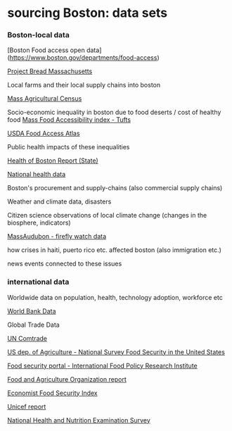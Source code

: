 # sourcing Boston: data sets


### Boston-local data
[Boston Food access open data]
(https://www.boston.gov/departments/food-access)
 

[Project Bread Massachusetts](http://www.projectbread.org/get-the-facts/)

Local farms and their local supply chains into boston

[Mass Agricultural Census](https://ag.umass.edu/resources/massachusetts-agricultural-data/about-agricultural-census)
	
Socio-economic inequality in boston due to food deserts / cost of healthy food
[Mass Food Accessibility index - Tufts](https://as.tufts.edu/uep/sites/all/themes/asbase/assets/documents/fieldProjectReports/2016/MAfoodAccessIndex.pdf)

[USDA Food Access Atlas](https://www.ers.usda.gov/data-products/food-access-research-atlas/go-to-the-atlas/)

Public health impacts of these inequalities 

[Health of Boston Report (State)](http://www.bphc.org/healthdata/health-of-boston-report/Documents/HOB-2014-2015/2_SocDetermin_HOB%202014-2015.pdf)

[National health data](https://phpartners.org/health_stats.html)

Boston's procurement and supply-chains (also commercial supply chains)

Weather and climate data, disasters

Citizen science observations of local climate change (changes in the biosphere, indicators)

[MassAudubon - firefly watch data](https://www.massaudubon.org/get-involved/citizen-science/firefly-watch/view-explore-data)

how crises in haiti, puerto rico etc. affected boston (also immigration etc.)

news events connected to these issues

### international data

Worldwide data on population, health, technology adoption, workforce etc

[World Bank Data](https://data.worldbank.org/)

Global Trade Data

[UN Comtrade](https://comtrade.un.org/data/)

[US dep. of Agriculture - National Survey Food Security in the United States](https://www.ers.usda.gov/data-products/food-security-in-the-united-states )

[Food security portal - International Food Policy Research Institute](http://www.foodsecurityportal.org/api)

[Food and Agriculture Organization report](http://www.fao.org/state-of-food-security-nutrition/en/)

[Economist Food Security Index](https://foodsecurityindex.eiu.com/Country)

[Unicef report](https://data.unicef.org/resources/state-food-security-nutrition-world/)  

[National Health and Nutrition Examination Survey](https://wwwn.cdc.gov/Nchs/Nhanes/2013-2014/FSQ_H.htm)
